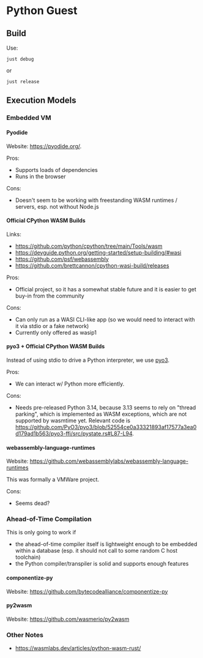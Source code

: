 # Python Guest

## Build
Use:

```console
just debug
```

or

```console
just release
```

## Execution Models
### Embedded VM
#### Pyodide
Website: <https://pyodide.org/>.

Pros:
- Supports loads of dependencies
- Runs in the browser

Cons:
- Doesn't seem to be working with freestanding WASM runtimes / servers, esp. not without Node.js

#### Official CPython WASM Builds
Links:
- <https://github.com/python/cpython/tree/main/Tools/wasm>
- <https://devguide.python.org/getting-started/setup-building/#wasi>
- <https://github.com/psf/webassembly>
- <https://github.com/brettcannon/cpython-wasi-build/releases>

Pros:
- Official project, so it has a somewhat stable future and it is easier to get buy-in from the community

Cons:
- Can only run as a WASI CLI-like app (so we would need to interact with it via stdio or a fake network)
- Currently only offered as wasip1

#### pyo3 + Official CPython WASM Builds
Instead of using stdio to drive a Python interpreter, we use [pyo3].

Pros:
- We can interact w/ Python more efficiently.

Cons:
- Needs pre-released Python 3.14, because 3.13 seems to rely on "thread parking", which is implemented as WASM exceptions, which are not supported by wasmtime yet. Relevant code is <https://github.com/PyO3/pyo3/blob/52554ce0a33321893af17577a3ea0d179ad1b563/pyo3-ffi/src/pystate.rs#L87-L94>.

#### webassembly-language-runtimes
Website: <https://github.com/webassemblylabs/webassembly-language-runtimes>

This was formally a VMWare project.

Cons:
- Seems dead?

### Ahead-of-Time Compilation
This is only going to work if

- the ahead-of-time compiler itself is lightweight enough to be embedded within a database (esp. it should not call to some random C host toolchain)
- the Python compiler/transpiler is solid and supports enough features

#### componentize-py
Website: <https://github.com/bytecodealliance/componentize-py>

#### py2wasm
Website: <https://github.com/wasmerio/py2wasm>

### Other Notes
- <https://wasmlabs.dev/articles/python-wasm-rust/>


[pyo3]: https://pyo3.rs/
